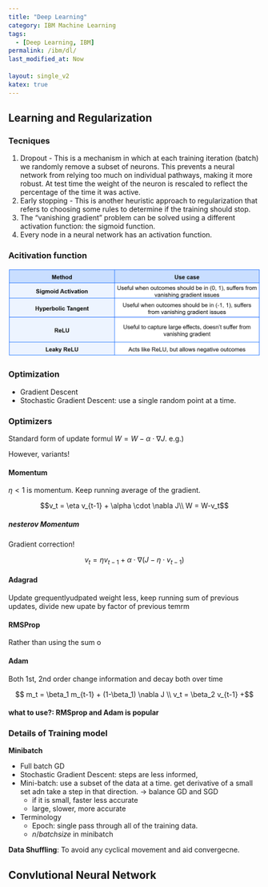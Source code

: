 ```yaml
---
title: "Deep Learning"
category: IBM Machine Learning
tags:
  - [Deep Learning, IBM]
permalink: /ibm/dl/
last_modified_at: Now

layout: single_v2
katex: true
---
```


## Learning and Regularization
### Tecniques
1. Dropout - This is a mechanism in which at each training iteration (batch) we randomly remove a subset of neurons. This prevents a neural network from relying too much on individual pathways, making it more robust. At test time the weight of the neuron is rescaled to reflect the percentage of the time it was active.
2. Early stopping - This is another heuristic approach to regularization that refers to choosing some rules to determine if the training should stop.
3. The “vanishing gradient” problem can be solved using a different activation function: the sigmoid function.
4. Every node in a neural network has an activation function.

### Acitivation function
![smallcenter](/assets/images/IBM/Activation_Functions_Use_Cases.png)

### Optimization
- Gradient Descent
- Stochastic Gradient Descent: use a single random point at a time.

### Optimizers
Standard form of update formul  $W = W - \alpha \cdot \nabla J$. e.g.) 

However, variants!
#### Momentum 
$\eta < 1$ is momentum. Keep running average of the gradient.

$$v_t = \eta v_{t-1} + \alpha \cdot \nabla J\\
W = W-v_t$$

##### nesterov Momentum
Gradient correction!

$$ v_t = \eta v_{t-1} + \alpha \cdot \nabla (J-\eta
\cdot v_{t-1}) $$

#### Adagrad
Update grequentlyudpated weight less, keep running sum of previous updates, divide new upate by factor of previous temrm

#### RMSProp
Rather than using the sum o

#### Adam
Both 1st, 2nd order change information and decay both over time

$$ m_t = \beta_1 m_{t-1} + (1-\beta_1) \nabla J \\
v_t = \beta_2 v_{t-1} +$$

#### what to use?: RMSprop and Adam is popular

### Details of Training model
**Minibatch**
- Full batch GD
- Stochastic Gradient Descent: steps are less informed,
- Mini-batch: use a subset of the data at a time. get derivative of a small set adn take a step in that direction. -> balance GD and SGD
  - if it is small, faster less accurate
  - large, slower, more accurate
- Terminology
  - Epoch: single pass through all of the training data.
  - $n/batch size$ in minibatch

**Data Shuffling**: To avoid any cyclical movement and aid convergecne.

## Convlutional Neural Network

